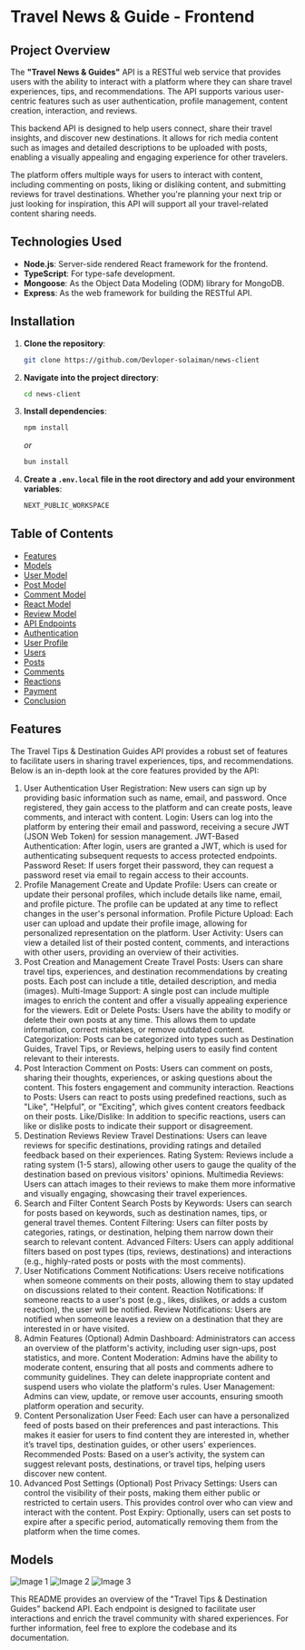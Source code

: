 # Travel News & Guide - Frontend
## Project Overview

The **"Travel News & Guides"** API is a RESTful web service that provides users with the ability to interact with a platform where they can share travel experiences, tips, and recommendations. The API supports various user-centric features such as user authentication, profile management, content creation, interaction, and reviews.

This backend API is designed to help users connect, share their travel insights, and discover new destinations. It allows for rich media content such as images and detailed descriptions to be uploaded with posts, enabling a visually appealing and engaging experience for other travelers.

The platform offers multiple ways for users to interact with content, including commenting on posts, liking or disliking content, and submitting reviews for travel destinations. Whether you're planning your next trip or just looking for inspiration, this API will support all your travel-related content sharing needs.


## Technologies Used

- **Node.js**: Server-side rendered React framework for the frontend.
- **TypeScript**: For type-safe development.
- **Mongoose**: As the Object Data Modeling (ODM) library for MongoDB.
- **Express**: As the web framework for building the RESTful API.

## Installation

1. **Clone the repository**:

   ```bash
   git clone https://github.com/Devloper-solaiman/news-client
   ```

2. **Navigate into the project directory**:

   ```bash
   cd news-client

   ```

3. **Install dependencies**:

   ```bash
   npm install
   ```

   _or_

   ```bash
   bun install
   ```

4. **Create a `.env.local` file in the root directory and add your environment variables**:

   ```bash
   NEXT_PUBLIC_WORKSPACE
   ```
## Table of Contents

- [Features](#features)
- [Models](#models)
- [User Model](#user-model)
- [Post Model](#post-model)
- [Comment Model](#comment-model)
- [React Model](#react-model)
- [Review Model](#review-model)
- [API Endpoints](#api-endpoints)
- [Authentication](#authentication-auth)
- [User Profile](#user-profile-profile)
- [Users](#users-users)
- [Posts](#posts-posts)
- [Comments](#comments-comments)
- [Reactions](#reactions-react)
- [Payment](#payment-payment)
- [Conclusion](#conclusion)

## Features

The Travel Tips & Destination Guides API provides a robust set of features to facilitate users in sharing travel experiences, tips, and recommendations. Below is an in-depth look at the core features provided by the API:

1. User Authentication
User Registration: New users can sign up by providing basic information such as name, email, and password. Once registered, they gain access to the platform and can create posts, leave comments, and interact with content.
Login: Users can log into the platform by entering their email and password, receiving a secure JWT (JSON Web Token) for session management.
JWT-Based Authentication: After login, users are granted a JWT, which is used for authenticating subsequent requests to access protected endpoints.
Password Reset: If users forget their password, they can request a password reset via email to regain access to their accounts.
2. Profile Management
Create and Update Profile: Users can create or update their personal profiles, which include details like name, email, and profile picture. The profile can be updated at any time to reflect changes in the user's personal information.
Profile Picture Upload: Each user can upload and update their profile image, allowing for personalized representation on the platform.
User Activity: Users can view a detailed list of their posted content, comments, and interactions with other users, providing an overview of their activities.
3. Post Creation and Management
Create Travel Posts: Users can share travel tips, experiences, and destination recommendations by creating posts. Each post can include a title, detailed description, and media (images).
Multi-Image Support: A single post can include multiple images to enrich the content and offer a visually appealing experience for the viewers.
Edit or Delete Posts: Users have the ability to modify or delete their own posts at any time. This allows them to update information, correct mistakes, or remove outdated content.
Categorization: Posts can be categorized into types such as Destination Guides, Travel Tips, or Reviews, helping users to easily find content relevant to their interests.
4. Post Interaction
Comment on Posts: Users can comment on posts, sharing their thoughts, experiences, or asking questions about the content. This fosters engagement and community interaction.
Reactions to Posts: Users can react to posts using predefined reactions, such as "Like", "Helpful", or "Exciting", which gives content creators feedback on their posts.
Like/Dislike: In addition to specific reactions, users can like or dislike posts to indicate their support or disagreement.
5. Destination Reviews
Review Travel Destinations: Users can leave reviews for specific destinations, providing ratings and detailed feedback based on their experiences.
Rating System: Reviews include a rating system (1-5 stars), allowing other users to gauge the quality of the destination based on previous visitors' opinions.
Multimedia Reviews: Users can attach images to their reviews to make them more informative and visually engaging, showcasing their travel experiences.
6. Search and Filter Content
Search Posts by Keywords: Users can search for posts based on keywords, such as destination names, tips, or general travel themes.
Content Filtering: Users can filter posts by categories, ratings, or destination, helping them narrow down their search to relevant content.
Advanced Filters: Users can apply additional filters based on post types (tips, reviews, destinations) and interactions (e.g., highly-rated posts or posts with the most comments).
7. User Notifications
Comment Notifications: Users receive notifications when someone comments on their posts, allowing them to stay updated on discussions related to their content.
Reaction Notifications: If someone reacts to a user's post (e.g., likes, dislikes, or adds a custom reaction), the user will be notified.
Review Notifications: Users are notified when someone leaves a review on a destination that they are interested in or have visited.
8. Admin Features (Optional)
Admin Dashboard: Administrators can access an overview of the platform's activity, including user sign-ups, post statistics, and more.
Content Moderation: Admins have the ability to moderate content, ensuring that all posts and comments adhere to community guidelines. They can delete inappropriate content and suspend users who violate the platform's rules.
User Management: Admins can view, update, or remove user accounts, ensuring smooth platform operation and security.
9. Content Personalization
User Feed: Each user can have a personalized feed of posts based on their preferences and past interactions. This makes it easier for users to find content they are interested in, whether it’s travel tips, destination guides, or other users' experiences.
Recommended Posts: Based on a user’s activity, the system can suggest relevant posts, destinations, or travel tips, helping users discover new content.
10. Advanced Post Settings (Optional)
Post Privacy Settings: Users can control the visibility of their posts, making them either public or restricted to certain users. This provides control over who can view and interact with the content.
Post Expiry: Optionally, users can set posts to expire after a specific period, automatically removing them from the platform when the time comes.

## Models
 
 ![Image 1](https://res.cloudinary.com/dcbvputnw/image/upload/v1742038438/travel1_nqexuf.png)
![Image 2](https://res.cloudinary.com/dcbvputnw/image/upload/v1742038436/travel3_h8xend.png)
![Image 3](https://res.cloudinary.com/dcbvputnw/image/upload/v1742038436/travel4_dgwlvc.png)

This README provides an overview of the "Travel Tips & Destination Guides" backend API. Each endpoint is designed to facilitate user interactions and enrich the travel community with shared experiences. For further information, feel free to explore the codebase and its documentation.
